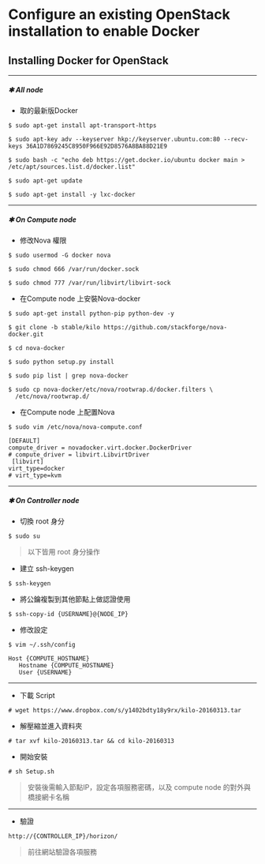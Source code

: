 # Configure an existing OpenStack installation to enable Docker
## Installing Docker for OpenStack

------
##### **✱ All node**

* 取的最新版Docker
```
$ sudo apt-get install apt-transport-https

$ sudo apt-key adv --keyserver hkp://keyserver.ubuntu.com:80 --recv-keys 36A1D7869245C8950F966E92D8576A8BA88D21E9

$ sudo bash -c "echo deb https://get.docker.io/ubuntu docker main > /etc/apt/sources.list.d/docker.list"

$ sudo apt-get update

$ sudo apt-get install -y lxc-docker
```

------
##### **✱ On Compute node**

* 修改Nova 權限
```
$ sudo usermod -G docker nova

$ sudo chmod 666 /var/run/docker.sock

$ sudo chmod 777 /var/run/libvirt/libvirt-sock
```

* 在Compute node 上安裝Nova-docker
```
$ sudo apt-get install python-pip python-dev -y

$ git clone -b stable/kilo https://github.com/stackforge/nova-docker.git

$ cd nova-docker

$ sudo python setup.py install

$ sudo pip list | grep nova-docker

$ sudo cp nova-docker/etc/nova/rootwrap.d/docker.filters \
  /etc/nova/rootwrap.d/
```
 * 在Compute node 上配置Nova
```
$ sudo vim /etc/nova/nova-compute.conf
```
```vim
[DEFAULT]
compute_driver = novadocker.virt.docker.DockerDriver
# compute_driver = libvirt.LibvirtDriver
 [libvirt]
virt_type=docker
# virt_type=kvm
```
------
##### **✱ On Controller node**

* 切換 root 身分
```
$ sudo su
```
> 以下皆用 root 身分操作

* 建立 ssh-keygen
```
$ ssh-keygen
```

* 將公鑰複製到其他節點上做認證使用
```
$ ssh-copy-id {USERNAME}@{NODE_IP}
```

* 修改設定
```
$ vim ~/.ssh/config
```
```
Host {COMPUTE_HOSTNAME}
   Hostname {COMPUTE_HOSTNAME}
   User {USERNAME}
```

------
* 下載 Script
```
# wget https://www.dropbox.com/s/y1402bdty18y9rx/kilo-20160313.tar
```

* 解壓縮並進入資料夾
```
# tar xvf kilo-20160313.tar && cd kilo-20160313
```

* 開始安裝
```
# sh Setup.sh
```
> 安裝後需輸入節點IP，設定各項服務密碼，以及 compute node 的對外與橋接網卡名稱

------

* 驗證
```
http://{CONTROLLER_IP}/horizon/
```
> 前往網站驗證各項服務

